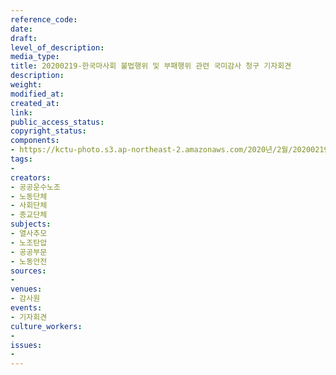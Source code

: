 ```yaml
---
reference_code: 
date: 
draft: 
level_of_description: 
media_type: 
title: 20200219-한국마사회 불법행위 및 부패행위 관련 국미감사 청구 기자회견
description: 
weight: 
modified_at: 
created_at: 
link: 
public_access_status: 
copyright_status: 
components:
- https://kctu-photo.s3.ap-northeast-2.amazonaws.com/2020년/2월/20200219-한국마사회+불법행위+및+부패행위+관련+국미감사+청구+기자회견/_CTU0866.jpg
tags:
- 
creators:
- 공공운수노조
- 노동단체
- 사회단체
- 종교단체
subjects:
- 열사추모
- 노조탄압
- 공공부문
- 노동안전
sources:
- 
venues:
- 감사원
events:
- 기자회견
culture_workers:
- 
issues:
- 
---
```

